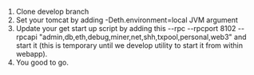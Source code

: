 1. Clone develop branch
2. Set your tomcat by adding -Deth.environment=local JVM argument
3. Update your get start up script by adding this --rpc --rpcport 8102 --rpcapi "admin,db,eth,debug,miner,net,shh,txpool,personal,web3" and start it
(this is temporary until we develop utility to start it from within webapp).
4. You good to go.
